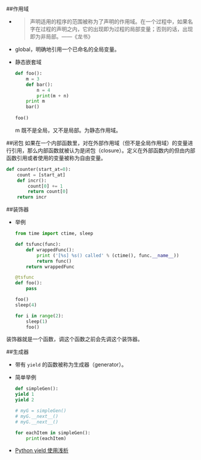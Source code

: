 ##作用域
- > 声明适用的程序的范围被称为了声明的作用域。在一个过程中，如果名字在过程的声明之内，它的出现即为过程的局部变量；否则的话，出现即为非局部。——《龙书》

- global，明确地引用一个已命名的全局变量。

- 静态嵌套域

	``` Python
	def foo():
		m = 3
		def bar():
		    n = 4
		    print(m + n)
		print m
		bar()
		
	foo()
	```
	m 既不是全局，又不是局部。为静态作用域。
	
##闭包
如果在一个内部函数里，对在外部作用域（但不是全局作用域）的变量进行引用，那么内部函数就被认为是闭包（closure）。定义在外部函数内的但由内部函数引用或者使用的变量被称为自由变量。

``` Python
def counter(start_at=0): 
    count = [start_at]
    def incr():
        count[0] += 1
        return count[0]
    return incr
```

##装饰器
- 举例

	``` Python
	from time import ctime, sleep

	def tsfunc(func):
		def wrappedFunc():
			print ('[%s] %s() called' % (ctime(), func.__name__))
			return func()
		return wrappedFunc

	@tsfunc
	def foo():
		pass

	foo()
	sleep(4)

	for i in range(2):
		sleep(1)
		foo()
	```
装饰器就是一个函数，调这个函数之前会先调这个装饰器。

##生成器
- 带有 `yield` 的函数被称为生成器（generator）。
- 简单举例

 	``` Python
 	def simpleGen():
	yield 1
	yield 2

	# myG = simpleGen()
	# myG.__next__()
	# myG.__next__()

	for eachItem in simpleGen():
		print(eachItem)
 	```
- [Python yield 使用浅析](http://www.ibm.com/developerworks/cn/opensource/os-cn-python-yield/)


